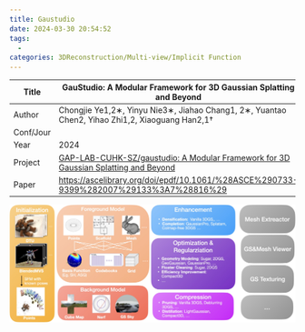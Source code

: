 ```yaml
---
title: Gaustudio
date: 2024-03-30 20:54:52
tags:
  - 
categories: 3DReconstruction/Multi-view/Implicit Function
---
```


| Title     | GauStudio: A Modular Framework for 3D Gaussian Splatting and Beyond                                                                 |
| --------- | ----------------------------------------------------------------------------------------------------------------------------------- |
| Author    | Chongjie Ye1,2∗, Yinyu Nie3∗, Jiahao Chang1, 2∗, Yuantao Chen2, Yihao Zhi1,2, Xiaoguang Han2,1†                                     |
| Conf/Jour |                                                                                                                                     |
| Year      | 2024                                                                                                                                |
| Project   | [GAP-LAB-CUHK-SZ/gaustudio: A Modular Framework for 3D Gaussian Splatting and Beyond](https://github.com/GAP-LAB-CUHK-SZ/gaustudio) |
| Paper     | https://ascelibrary.org/doi/epdf/10.1061/%28ASCE%290733-9399%282007%29133%3A7%28816%29                                              |

![image.png|666](https://raw.githubusercontent.com/qiyun71/Blog_images/main/MyBlogPic/202403/20240330205610.png)

<!-- more -->
